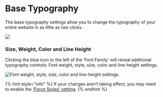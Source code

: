 # Base Typography

The base typography settings allow you to change the typography of your entire website in as little as two clicks.

![](https://fontsplugin.com/wp-content/uploads/2019/04/basic-settings-panel-555x1024.png)

### Size, Weight, Color and Line Height

Clicking the blue icon to the left of the ‘Font Family’ will reveal additional typography controls: Font weight, style, size, color and line-height settings.

![Font weight, style, size, color and line-height settings.](https://fontsplugin.com/wp-content/uploads/2019/04/reveal-settings.png)

{% hint style="info" %}
If your changes aren’t taking effect, you may need to enable the [‘Force Styles’ setting](../debugging/force-styles-setting.md).
{% endhint %}



